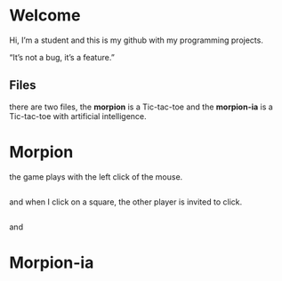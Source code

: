 <h1 id="welcome">Welcome</h1>
<p>Hi, I’m a student and this is my github with my programming projects.</p>
<p>“It’s not a bug, it’s a feature.”</p>
<h2 id="files">Files</h2>
<p>there are two files, the <strong>morpion</strong> is a Tic-tac-toe and the <strong>morpion-ia</strong> is a Tic-tac-toe with artificial intelligence.</p>
<h1 id="morpion">Morpion</h1>
<p>the game plays with the left click of the mouse.</p>
<p><img src="https://i.imgur.com/ZTCRIFL.png" alt=""></p>
<p>and when I click on a square, the other player is invited to click.</p>
<p><img src="https://i.imgur.com/cyPdAb7.png" alt=""></p>
<p>and</p>
<h1 id="morpion-ia">Morpion-ia</h1>

